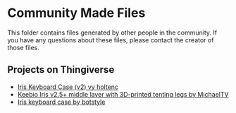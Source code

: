 Community Made Files
====================

This folder contains files generated by other people in the community. If you have any questions about these files, please contact the creator of those files.

Projects on Thingiverse
-----------------------

- [Iris Keyboard Case (v2) vy holtenc](https://www.thingiverse.com/thing:3186129)
- [Keebio Iris v2.5+ middle layer with 3D-printed tenting legs by MichaelTV](https://www.thingiverse.com/thing:3392322)
- [Iris keyboard case by botstyle](https://www.thingiverse.com/thing:3545130)
